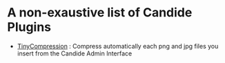 # A non-exaustive list of Candide Plugins

- [TinyCompression](https://gumroad.com/l/candide-tinycompression-plugin) : Compress automatically each png and jpg files you insert from the Candide Admin Interface